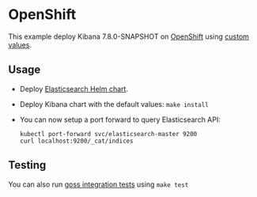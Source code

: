 # OpenShift

This example deploy Kibana 7.8.0-SNAPSHOT on [OpenShift][] using [custom values][].

## Usage

* Deploy [Elasticsearch Helm chart][].

* Deploy Kibana chart with the default values: `make install`

* You can now setup a port forward to query Elasticsearch API:

  ```
  kubectl port-forward svc/elasticsearch-master 9200
  curl localhost:9200/_cat/indices
  ```

## Testing

You can also run [goss integration tests][] using `make test`


[custom values]: https://github.com/elastic/helm-charts/tree/7.8/elasticsearch/examples/openshift/values.yaml
[elasticsearch helm chart]: https://github.com/elastic/helm-charts/tree/7.8/elasticsearch/examples/openshift/
[goss integration tests]: https://github.com/elastic/helm-charts/tree/7.8/elasticsearch/examples/openshift/test/goss.yaml
[openshift]: https://www.openshift.com/
